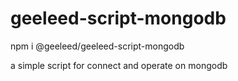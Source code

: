 # geeleed-script-mongodb

npm i @geeleed/geeleed-script-mongodb

a simple script for connect and operate on mongodb
